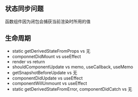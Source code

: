 ## 状态同步问题

函数组件因为闭包会捕获当前渲染时所用的值

## 生命周期

- static getDerivedStateFromProps vs 无
- componnetDidMount vs useEffect
- render vs return
- shouldComponentUpdate vs memo, useCallback, useMemo
- getSnapshotBeforeUpdate vs 无
- componentDidUpdate vs useEffect
- componentWillUnmount vs useEffect
- static getDerivedStateFromError, componentDidCatch vs 无
